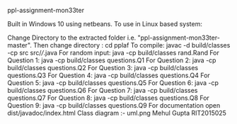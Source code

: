 ppl-assignment-mon33ter

Built in Windows 10 using netbeans. To use in Linux based system:

Change Directory to the extracted folder i.e. "ppl-assignment-mon33ter-master".
Then change directory : cd pplaf
To compile: javac -d build/classes -cp src src/*/*.java
For random input: java -cp build/classes rand.Rand
For Question 1: java -cp build/classes questions.Q1
For Question 2: java -cp build/classes questions.Q2
For Question 3: java -cp build/classes questions.Q3
For Question 4: java -cp build/classes questions.Q4
For Question 5: java -cp build/classes questions.Q5
For Question 6: java -cp build/classes questions.Q6
For Question 7: java -cp build/classes questions.Q7
For Question 8: java -cp build/classes questions.Q8
For Question 9: java -cp build/classes questions.Q9
For documentation open dist/javadoc/index.html
Class diagram :- uml.png
Mehul Gupta
RIT2015025
